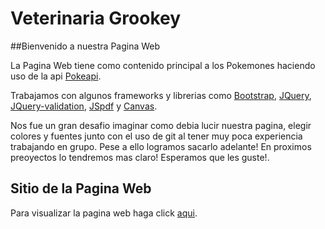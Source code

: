 # Veterinaria Grookey

##Bienvenido a nuestra Pagina Web

La Pagina Web tiene como contenido principal a los Pokemones haciendo uso de la api [Pokeapi](https://pokeapi.co/).

Trabajamos con algunos frameworks y librerias como [Bootstrap](https://getbootstrap.com/), [JQuery](https://jquery.com/), [JQuery-validation](https://jqueryvalidation.org/), [JSpdf](https://www.npmjs.com/package/jspdf) y [Canvas](https://canvasjs.com/).

Nos fue un gran desafio imaginar como debia lucir nuestra pagina, elegir colores y fuentes junto con el uso de git al tener muy poca experiencia trabajando en grupo. Pese a ello logramos sacarlo adelante! En proximos preoyectos lo tendremos mas claro! Esperamos que les guste!. 

## Sitio de la Pagina Web

Para visualizar la pagina web haga click [aqui](https://eclectic-salamander-27c5d1.netlify.app/).
